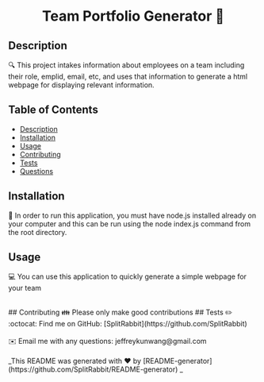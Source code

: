 
  <h1 align="center">Team Portfolio Generator 👋</h1>

  ## Description
  🔍 This project intakes information about employees on a team including their role, emplid, email, etc, and uses that information to generate a html webpage for displaying relevant information.
  ## Table of Contents
  - [Description](#description)
  - [Installation](#installation)
  - [Usage](#usage)
  - [Contributing](#contributing)
  - [Tests](#tests)
  - [Questions](#questions)
  ## Installation
  💾 In order to run this application, you must have node.js installed already on your computer and this can be run using the node index.js command from the root directory.
  ## Usage
  💻 You can use this application to quickly generate a simple webpage for your team
  
  <br />
  ## Contributing
  👪 Please only make good contributions
  ## Tests
  ✏️ 
  <br />
  :octocat: Find me on GitHub: [SplitRabbit](https://github.com/SplitRabbit)<br />
  <br />
  ✉️ Email me with any questions: jeffreykunwang@gmail.com<br /><br />
  _This README was generated with ❤️ by [README-generator](https://github.com/SplitRabbit/README-generator) _
    